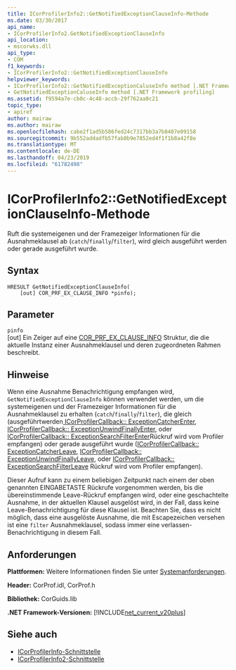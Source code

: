 ```yaml
---
title: ICorProfilerInfo2::GetNotifiedExceptionClauseInfo-Methode
ms.date: 03/30/2017
api_name:
- ICorProfilerInfo2.GetNotifiedExceptionClauseInfo
api_location:
- mscorwks.dll
api_type:
- COM
f1_keywords:
- ICorProfilerInfo2::GetNotifiedExceptionClauseInfo
helpviewer_keywords:
- ICorProfilerInfo2::GetNotifiedExceptionCaluseInfo method [.NET Framework profiling]
- GetNotifiedExceptionCaluseInfo method [.NET Framework profiling]
ms.assetid: f9594a7e-cb0c-4c48-accb-29f762aa0c21
topic_type:
- apiref
author: mairaw
ms.author: mairaw
ms.openlocfilehash: cabe2f1ad5b586fed24c7317bb3a7b8407e09158
ms.sourcegitcommit: 9b552addadfb57fab0b9e7852ed4f1f1b8a42f8e
ms.translationtype: MT
ms.contentlocale: de-DE
ms.lasthandoff: 04/23/2019
ms.locfileid: "61782498"
---
```

# <a name="icorprofilerinfo2getnotifiedexceptionclauseinfo-method"></a>ICorProfilerInfo2::GetNotifiedExceptionClauseInfo-Methode
Ruft die systemeigenen und der Framezeiger Informationen für die Ausnahmeklausel ab (`catch`/`finally`/`filter`), wird gleich ausgeführt werden oder gerade ausgeführt wurde.  
  
## <a name="syntax"></a>Syntax  
  
```  
HRESULT GetNotifiedExceptionClauseInfo(  
    [out] COR_PRF_EX_CLAUSE_INFO *pinfo);  
```  
  
## <a name="parameters"></a>Parameter  
 `pinfo`  
 [out] Ein Zeiger auf eine [COR_PRF_EX_CLAUSE_INFO](../../../../docs/framework/unmanaged-api/profiling/cor-prf-ex-clause-info-structure.md) Struktur, die die aktuelle Instanz einer Ausnahmeklausel und deren zugeordneten Rahmen beschreibt.  
  
## <a name="remarks"></a>Hinweise  
 Wenn eine Ausnahme Benachrichtigung empfangen wird, `GetNotifiedExceptionClauseInfo` können verwendet werden, um die systemeigenen und der Framezeiger Informationen für die Ausnahmeklausel zu erhalten (`catch`/`finally`/`filter`), die gleich (ausgeführtwerden[ ICorProfilerCallback:: ExceptionCatcherEnter](../../../../docs/framework/unmanaged-api/profiling/icorprofilercallback-exceptioncatcherenter-method.md), [ICorProfilerCallback:: ExceptionUnwindFinallyEnter](../../../../docs/framework/unmanaged-api/profiling/icorprofilercallback-exceptionunwindfinallyenter-method.md), oder [ICorProfilerCallback:: ExceptionSearchFilterEnter](../../../../docs/framework/unmanaged-api/profiling/icorprofilercallback-exceptionsearchfilterenter-method.md)Rückruf wird vom Profiler empfangen) oder gerade ausgeführt wurde ([ICorProfilerCallback:: ExceptionCatcherLeave](../../../../docs/framework/unmanaged-api/profiling/icorprofilercallback-exceptioncatcherleave-method.md), [ICorProfilerCallback:: ExceptionUnwindFinallyLeave](../../../../docs/framework/unmanaged-api/profiling/icorprofilercallback-exceptionunwindfinallyleave-method.md), oder [ ICorProfilerCallback:: ExceptionSearchFilterLeave](../../../../docs/framework/unmanaged-api/profiling/icorprofilercallback-exceptionsearchfilterleave-method.md) Rückruf wird vom Profiler empfangen).  
  
 Dieser Aufruf kann zu einem beliebigen Zeitpunkt nach einem der oben genannten EINGABETASTE Rückrufe vorgenommen werden, bis die übereinstimmende Leave-Rückruf empfangen wird, oder eine geschachtelte Ausnahme, in der aktuellen Klausel ausgelöst wird, in der Fall, dass keine Leave-Benachrichtigung für diese Klausel ist. Beachten Sie, dass es nicht möglich, dass eine ausgelöste Ausnahme, die mit Escapezeichen versehen ist eine `filter` Ausnahmeklausel, sodass immer eine verlassen-Benachrichtigung in diesem Fall.  
  
## <a name="requirements"></a>Anforderungen  
 **Plattformen:** Weitere Informationen finden Sie unter [Systemanforderungen](../../../../docs/framework/get-started/system-requirements.md).  
  
 **Header:** CorProf.idl, CorProf.h  
  
 **Bibliothek:** CorGuids.lib  
  
 **.NET Framework-Versionen:** [!INCLUDE[net_current_v20plus](../../../../includes/net-current-v20plus-md.md)]  
  
## <a name="see-also"></a>Siehe auch

- [ICorProfilerInfo-Schnittstelle](../../../../docs/framework/unmanaged-api/profiling/icorprofilerinfo-interface.md)
- [ICorProfilerInfo2-Schnittstelle](../../../../docs/framework/unmanaged-api/profiling/icorprofilerinfo2-interface.md)
